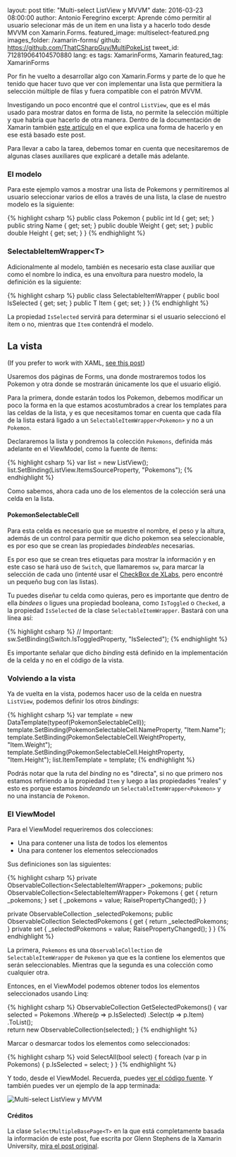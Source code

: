 layout: post
title: "Multi-select ListView y MVVM"
date: 2016-03-23 08:00:00
author: Antonio Feregrino
excerpt: Aprende cómo permitir al usuario selecionar más de un item en una lista y a hacerlo todo desde MVVM con Xamarin.Forms.
featured_image: multiselect-featured.png
images_folder: /xamarin-forms/
github: https://github.com/ThatCSharpGuy/MultiPokeList
tweet_id: 712819064104570880
lang: es
tags: XamarinForms, Xamarin
featured_tag: XamarinForms

Por fin he vuelto a desarrollar algo con Xamarin.Forms y parte de lo que he tenido que hacer tuvo que ver con implementar una lista que permitiera la selección múltiple de filas y fuera compatible con el patrón MVVM.  

Investigando un poco encontré que el control `ListView`, que es el más usado para mostrar datos en forma de lista, no permite la selección múltiple y que habría que hacerlo de otra manera. Dentro de la documentación de Xamarin también <a href="https://developer.xamarin.com/recipes/cross-platform/xamarin-forms/controls/multiselect/" target="_blank" rel="nofollow">este artículo</a> en el que explica una forma de hacerlo y en ese está basado este post.  
  
Para llevar a cabo la tarea, debemos tomar en cuenta que necesitaremos de algunas clases auxiliares que explicaré a detalle más adelante.

### El modelo  
Para este ejemplo vamos a mostrar una lista de Pokemons y permitiremos al usuario seleccionar varios de ellos a través de una lista, la clase de nuestro modelo es la siguiente:

{% highlight csharp %}
public class Pokemon 
{
    public int Id { get; set; }
    public string Name { get; set; }
    public double Weight { get; set; }
    public double Height { get; set; }
}
{% endhighlight %}  

### SelectableItemWrapper&lt;T&gt;
Adicionalmente al modelo, también es necesario esta clase auxiliar que como el nombre lo indica, es una envoltura para nuestro modelo, la definición es la siguiente:

{% highlight csharp %}
public class SelectableItemWrapper<T>
{
    public bool IsSelected { get; set; }
    public T Item { get; set; }
}
{% endhighlight %}    

La propiedad `IsSelected` servirá para determinar si el usuario seleccionó el ítem o no, mientras que `Item` contendrá el modelo.

## La vista
(If you prefer to work with XAML, <a href="//thatcsharpguy.com/post/multiselect-listview-mvvm-en">see this post</a>)

Usaremos dos páginas de Forms, una donde mostraremos todos los Pokemon y otra donde se mostrarán únicamente los que el usuario eligió.  

Para la primera, donde estarán todos los Pokemon, debemos modificar un poco la forma en la que estamos acostumbrados a crear los templates para las celdas de la lista, y es que necesitamos tomar en cuenta que cada fila de la lista estará ligado a un `SelectableItemWrapper<Pokemon>` y no a un `Pokemon`.  

Declararemos la lista y pondremos la colección `Pokemons`, definida más adelante en el ViewModel, como la fuente de ítems:

{% highlight csharp %}
var list = new ListView();
list.SetBinding(ListView.ItemsSourceProperty, "Pokemons");
{% endhighlight %}  

Como sabemos, ahora cada uno de los elementos de la colección será una celda en la lista.

#### PokemonSelectableCell
Para esta celda es necesario que se muestre el nombre, el peso y la altura, además de un control para permitir que dicho pokemon sea seleccionable, es por eso que se crean las propiedades *bindeables* necesarias.  

Es por eso que se crean tres etiquetas para mostrar la información y en este caso se hará uso de `Switch`, que llamaremos `sw`, para marcar la selección de cada uno (intenté usar el <a href="https://github.com/XLabs/Xamarin-Forms-Labs/wiki/Checkbox-Control" target="_blank" rel="nofollow">CheckBox de XLabs</a>, pero encontré un pequeño bug con las listas).  

Tu puedes diseñar tu celda como quieras, pero es importante que dentro de ella *bindees* o ligues una propiedad booleana, como `IsToggled` o `Checked`, a la propiedad `IsSelected` de la clase `SelectableItemWrapper`. Bastará con una línea así:

{% highlight csharp %}
// Important:
sw.SetBinding(Switch.IsToggledProperty, "IsSelected");
{% endhighlight %}  

Es importante señalar que dicho *binding* está definido en la implementación de la celda y no en el código de la vista.

### Volviendo a la vista
Ya de vuelta en la vista, podemos hacer uso de la celda en nuestra `ListView`, podemos definir los otros *bindings*:

{% highlight csharp %}
var template = new DataTemplate(typeof(PokemonSelectableCell));
template.SetBinding(PokemonSelectableCell.NameProperty, "Item.Name");
template.SetBinding(PokemonSelectableCell.WeightProperty, "Item.Weight");
template.SetBinding(PokemonSelectableCell.HeightProperty, "Item.Height");
list.ItemTemplate = template;
{% endhighlight %}  

Podrás notar que la ruta del *binding* no es "directa", si no que primero nos estamos refiriendo a la propiedad `Item` y luego a las propiedades "reales" y esto es porque estamos *bindeando* un `SelectableItemWrapper<Pokemon>` y no una instancia de `Pokemon`. 

### El ViewModel
Para el ViewModel requeriremos dos colecciones:  
  
 - Una para contener una lista de todos los elementos 
 - Una para contener los elementos seleccionados  
 
 Sus definiciones son las siguientes:
 
 {% highlight csharp %}
private ObservableCollection<SelectableItemWrapper<Pokemon>> _pokemons;
public ObservableCollection<SelectableItemWrapper<Pokemon>> Pokemons
{
    get { return _pokemons; }
    set { _pokemons = value; RaisePropertyChanged(); }
}

private ObservableCollection<Pokemon> _selectedPokemons;
public ObservableCollection<Pokemon> SelectedPokemons
{
    get { return _selectedPokemons; }
    private set { _selectedPokemons = value; RaisePropertyChanged(); }
}
{% endhighlight %}  

La primera, `Pokemons` es una `ObservableCollection` de `SelectableItemWrapper` de `Pokemon` ya que es la contiene los elementos que serán seleccionables. Mientras que la segunda es una colección como cualquier otra.

Entonces, en el ViewModel podemos obtener todos los elementos seleccionados usando Linq:

{% highlight csharp %}
ObservableCollection<Pokemon> GetSelectedPokemons()
{
    var selected = Pokemons
        .Where(p => p.IsSelected)
        .Select(p => p.Item)
        .ToList();   
    return new ObservableCollection<Pokemon>(selected);
}
{% endhighlight %}  

Marcar o desmarcar todos los elementos como seleccionados:

{% highlight csharp %}
void SelectAll(bool select)
{
    foreach (var p in Pokemons)
    {
        p.IsSelected = select;
    }
}
{% endhighlight %}  

Y todo, desde el ViewModel. Recuerda, puedes <a href="https://github.com/ThatCSharpGuy/MultiPokeList" target="_blank">ver el código fuente</a>. Y también puedes ver un ejemplo de la app terminada:

<img src="http://i.giphy.com/qpfRFj3MrFqow.gif" title="Multi-select ListView y MVVM" />

#### Créditos
La clase `SelectMultipleBasePage<T>` en la que está completamente basada la información de este post, fue escrita por Glenn Stephens de la  Xamarin University, <a href="https://developer.xamarin.com/recipes/cross-platform/xamarin-forms/controls/multiselect/" target="_blank" rel="nofollow">mira el post original</a>.
